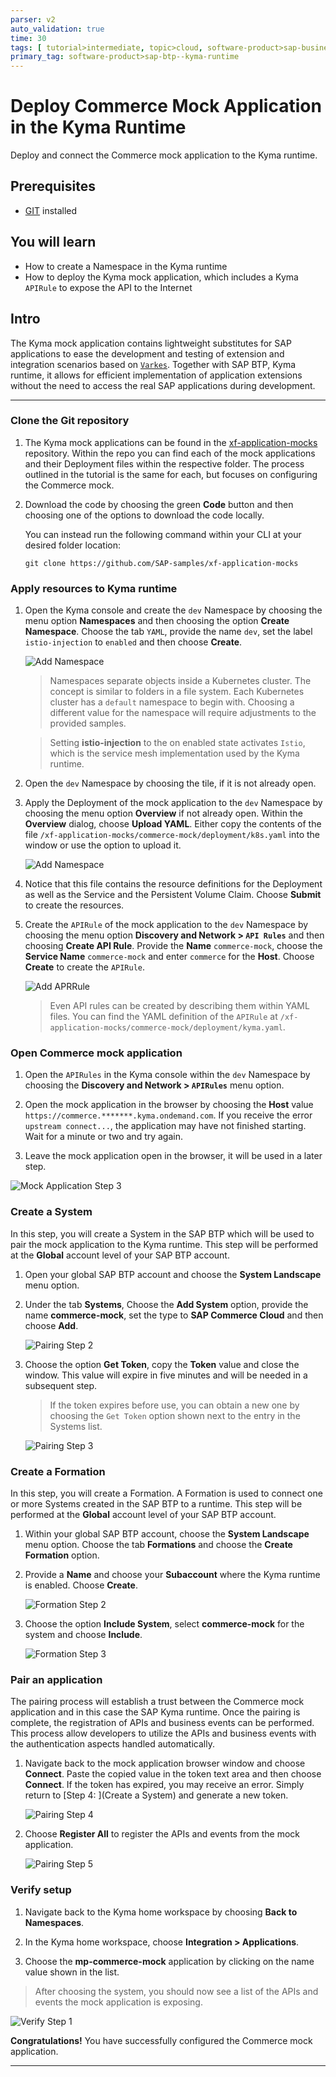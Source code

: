 ```yaml
---
parser: v2
auto_validation: true
time: 30
tags: [ tutorial>intermediate, topic>cloud, software-product>sap-business-technology-platform]
primary_tag: software-product>sap-btp--kyma-runtime
---
```


# Deploy Commerce Mock Application in the Kyma Runtime
<!-- description --> Deploy and connect the Commerce mock application to the Kyma runtime.

## Prerequisites
  - [GIT](https://git-scm.com/downloads) installed

## You will learn
  - How to create a Namespace in the Kyma runtime
  - How to deploy the Kyma mock application, which includes a Kyma `APIRule` to expose the API to the Internet

## Intro
The Kyma mock application contains lightweight substitutes for SAP applications to ease the development and testing of extension and integration scenarios based on [`Varkes`](https://github.com/kyma-incubator/varkes). Together with SAP BTP, Kyma runtime, it allows for efficient implementation of application extensions without the need to access the real SAP applications during development.

---

### Clone the Git repository


1. The Kyma mock applications can be found in the [xf-application-mocks](https://github.com/SAP-samples/xf-application-mocks) repository. Within the repo you can find each of the mock applications and their Deployment files within the respective folder. The process outlined in the tutorial is the same for each, but focuses on configuring the Commerce mock.

2. Download the code by choosing the green **Code** button and then choosing one of the options to download the code locally.

    You can instead run the following command within your CLI at your desired folder location:

    ```Shell/Bash
    git clone https://github.com/SAP-samples/xf-application-mocks
    ```


### Apply resources to Kyma runtime


1. Open the Kyma console and create the `dev` Namespace by choosing the menu option **Namespaces** and then choosing the option **Create Namespace**. Choose the tab `YAML`, provide the name `dev`, set the label `istio-injection` to `enabled` and then choose **Create**.

    ![Add Namespace](add-ns.png)

    > Namespaces separate objects inside a Kubernetes cluster. The concept is similar to folders in a file system. Each Kubernetes cluster has a `default` namespace to begin with. Choosing a different value for the namespace will require adjustments to the provided samples.

    > Setting **istio-injection** to the on enabled state activates `Istio`, which is the service mesh implementation used by the Kyma runtime.

2. Open the `dev` Namespace by choosing the tile, if it is not already open.

3. Apply the Deployment of the mock application to the `dev` Namespace by choosing the menu option **Overview** if not already open. Within the **Overview** dialog, choose **Upload YAML**. Either copy the contents of the file `/xf-application-mocks/commerce-mock/deployment/k8s.yaml` into the window or use the option to upload it. 

    ![Add Namespace](deploy-workload.png)

4. Notice that this file contains the resource definitions for the Deployment as well as the Service and the Persistent Volume Claim. Choose **Submit** to create the resources.


5. Create the `APIRule` of the mock application to the `dev` Namespace by choosing the menu option **Discovery and Network > `API Rules`** and then choosing **Create API Rule**. Provide the **Name** `commerce-mock`, choose the **Service Name** `commerce-mock` and enter `commerce` for the **Host**. Choose **Create** to create the `APIRule`.

    ![Add APRRule](apirule.png)

    > Even API rules can be created by describing them within YAML files. You can find the YAML definition of the `APIRule` at `/xf-application-mocks/commerce-mock/deployment/kyma.yaml`.



### Open Commerce mock application


1. Open the `APIRules` in the Kyma console within the `dev` Namespace by choosing the **Discovery and Network > `APIRules`** menu option.

2. Open the mock application in the browser by choosing the **Host** value `https://commerce.*******.kyma.ondemand.com`. If you receive the error `upstream connect...`, the application may have not finished starting. Wait for a minute or two and try again.

3. Leave the mock application open in the browser, it will be used in a later step.

  ![Mock Application Step 3](mock-app.png)


### Create a System


In this step, you will create a System in the SAP BTP which will be used to pair the mock application to the Kyma runtime. This step will be performed at the **Global** account level of your SAP BTP account.

1. Open your global SAP BTP account and choose the **System Landscape** menu option.

2. Under the tab **Systems**, Choose the **Add System** option, provide the name **commerce-mock**, set the type to **SAP Commerce Cloud** and then choose **Add**.

    ![Pairing Step 2](pair1.png)

3. Choose the option **Get Token**, copy the **Token** value and close the window. This value will expire in five minutes and will be needed in a subsequent step.

    > If the token expires before use, you can obtain a new one by choosing the `Get Token` option shown next to the entry in the Systems list.

    ![Pairing Step 3](pair2.png)



### Create a Formation


In this step, you will create a Formation. A Formation is used to connect one or more Systems created in the SAP BTP to a runtime. This step will be performed at the **Global** account level of your SAP BTP account.

1. Within your global SAP BTP account, choose the **System Landscape** menu option. Choose the tab **Formations** and choose the **Create Formation** option.

2. Provide a **Name** and choose your **Subaccount** where the Kyma runtime is enabled. Choose **Create**.

    ![Formation Step 2](formation1.png)

3. Choose the option **Include System**, select **commerce-mock** for the system and choose **Include**.

    ![Formation Step 3](formation2.png)



### Pair an application


The pairing process will establish a trust between the Commerce mock application and in this case the SAP Kyma runtime. Once the pairing is complete, the registration of APIs and business events can be performed. This process allow developers to utilize the APIs and business events with the authentication aspects handled automatically.

1. Navigate back to the mock application browser window and choose **Connect**. Paste the copied value in the token text area and then choose **Connect**. If the token has expired, you may receive an error. Simply return to [Step 4: ](Create a System) and generate a new token.

    ![Pairing Step 4](pair3.png)

2. Choose **Register All** to register the APIs and events from the mock application.

    ![Pairing Step 5](pair4.png)



### Verify setup


1. Navigate back to the Kyma home workspace by choosing **Back to Namespaces**.

2. In the Kyma home workspace, choose **Integration > Applications**.

3. Choose the **mp-commerce-mock** application by clicking on the name value shown in the list.

> After choosing the system, you should now see a list of the APIs and events the mock application is exposing.

  ![Verify Step 1](verify1.png)


**Congratulations!** You have successfully configured the Commerce mock application.

---
